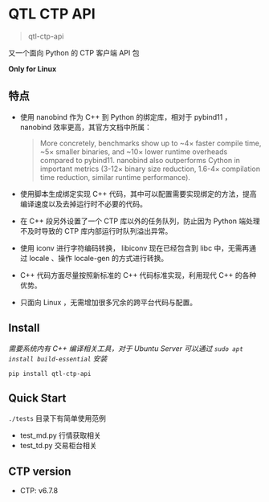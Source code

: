 # QTL CTP API

> qtl-ctp-api

又一个面向 Python 的 CTP 客户端 API 包

**Only for Linux**

## 特点

- 使用 nanobind 作为 C++ 到 Python 的绑定库，相对于 pybind11 ，nanobind 效率更高，其官方文档中所属：
    > More concretely, benchmarks show up to ~4× faster compile time, ~5× smaller binaries, and ~10× lower runtime overheads compared to pybind11. nanobind also outperforms Cython in important metrics (3-12× binary size reduction, 1.6-4× compilation time reduction, similar runtime performance).

- 使用脚本生成绑定实现 C++ 代码，其中可以配置需要实现绑定的方法，提高编译速度以及去掉运行时不必要的代码。

- 在 C++ 段另外设置了一个 CTP 库以外的任务队列，防止因为 Python 端处理不及时导致的 CTP 库内部运行时队列溢出异常。

- 使用 iconv 进行字符编码转换， libiconv 现在已经包含到 libc 中，无需再通过 locale 、操作 locale-gen 的方式进行转换。

- C++ 代码方面尽量按照新标准的 C++ 代码标准实现，利用现代 C++ 的各种优势。

- 只面向 Linux ，无需增加很多冗余的跨平台代码与配置。

## Install

*需要系统内有 C++ 编译相关工具，对于 Ubuntu Server 可以通过 `sudo apt install build-essential` 安装*

```
pip install qtl-ctp-api
```

## Quick Start

`./tests` 目录下有简单使用范例

- test_md.py 行情获取相关
- test_td.py 交易柜台相关

## CTP version

- CTP: v6.7.8

